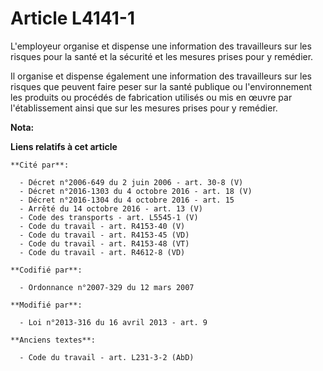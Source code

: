 # Article L4141-1

L'employeur organise et dispense une information des travailleurs sur les risques pour la santé et la sécurité et les mesures
prises pour y remédier.

Il organise et dispense également une information des travailleurs sur les risques que peuvent faire peser sur la santé
publique ou l'environnement les produits ou procédés de fabrication utilisés ou mis en œuvre par l'établissement ainsi que
sur les mesures prises pour y remédier.

**Nota:**



**Liens relatifs à cet article**

	**Cité par**:

	  - Décret n°2006-649 du 2 juin 2006 - art. 30-8 (V)
	  - Décret n°2016-1303 du 4 octobre 2016 - art. 18 (V)
	  - Décret n°2016-1304 du 4 octobre 2016 - art. 15
	  - Arrêté du 14 octobre 2016 - art. 13 (V)
	  - Code des transports - art. L5545-1 (V)
	  - Code du travail - art. R4153-40 (V)
	  - Code du travail - art. R4153-45 (VD)
	  - Code du travail - art. R4153-48 (VT)
	  - Code du travail - art. R4612-8 (VD)

	**Codifié par**:

	  - Ordonnance n°2007-329 du 12 mars 2007

	**Modifié par**:

	  - Loi n°2013-316 du 16 avril 2013 - art. 9

	**Anciens textes**:

	  - Code du travail - art. L231-3-2 (AbD)
